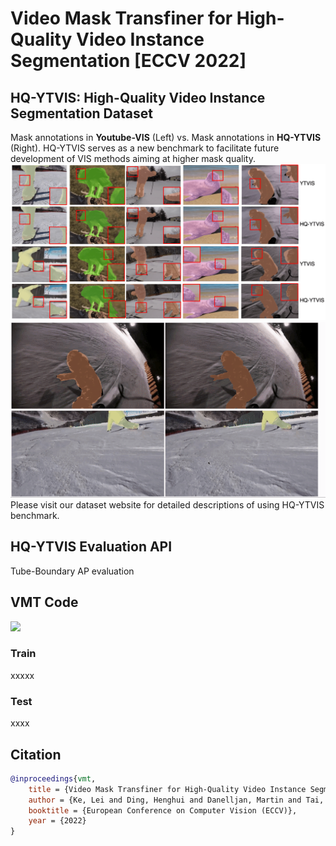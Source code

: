 # Video Mask Transfiner for High-Quality Video Instance Segmentation [ECCV 2022]

## HQ-YTVIS: High-Quality Video Instance Segmentation Dataset
Mask annotations in **Youtube-VIS** (Left) vs. Mask annotations in **HQ-YTVIS** (Right). HQ-YTVIS serves as a new benchmark to facilitate future development of VIS methods aiming at higher mask quality.
<img src="figures/dataset_compare_s.png" width="1000"/>
<img src="figures/data1_new.gif" width="1000"/>
Please visit our dataset website for detailed descriptions of using HQ-YTVIS benchmark.

## HQ-YTVIS Evaluation API
Tube-Boundary AP evaluation

## VMT Code
<img src="figures/result_demo1.gif" width="1000"/>

### Train
xxxxx

### Test
xxxx

## Citation

```bibtex
@inproceedings{vmt,
    title = {Video Mask Transfiner for High-Quality Video Instance Segmentation},
    author = {Ke, Lei and Ding, Henghui and Danelljan, Martin and Tai, Yu-Wing and Tang, Chi-Keung and Yu, Fisher},
    booktitle = {European Conference on Computer Vision (ECCV)},
    year = {2022}
}
